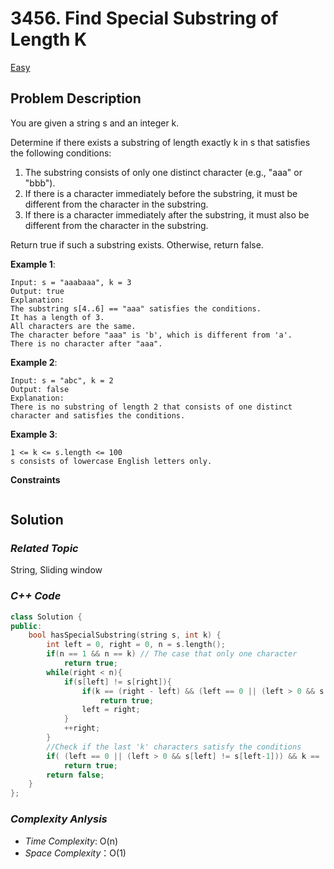 # 3456. Find Special Substring of Length K
[Easy](https://leetcode.com/problems/find-special-substring-of-length-k/description/)

## Problem Description

You are given a string s and an integer k.

Determine if there exists a substring of length exactly k in s that satisfies the following conditions:

1. The substring consists of only one distinct character (e.g., "aaa" or "bbb").
2. If there is a character immediately before the substring, it must be different from the character in the substring.
3. If there is a character immediately after the substring, it must also be different from the character in the substring.

Return true if such a substring exists. Otherwise, return false.


**Example 1**:
```
Input: s = "aaabaaa", k = 3
Output: true
Explanation:
The substring s[4..6] == "aaa" satisfies the conditions.
It has a length of 3.
All characters are the same.
The character before "aaa" is 'b', which is different from 'a'.
There is no character after "aaa".
```
**Example 2**:
```
Input: s = "abc", k = 2
Output: false
Explanation:
There is no substring of length 2 that consists of one distinct character and satisfies the conditions.
```
**Example 3**:
```
1 <= k <= s.length <= 100
s consists of lowercase English letters only.
```

**Constraints**
```
```

## Solution

### _Related Topic_
   String, Sliding window

### _C++ Code_
```cpp
class Solution {
public:
    bool hasSpecialSubstring(string s, int k) {
        int left = 0, right = 0, n = s.length();
        if(n == 1 && n == k) // The case that only one character 
            return true;
        while(right < n){
            if(s[left] != s[right]){
                if(k == (right - left) && (left == 0 || (left > 0 && s[left] != s[left-1])))
                    return true;
                left = right;
            }
            ++right;
        }
        //Check if the last 'k' characters satisfy the conditions
        if( (left == 0 || (left > 0 && s[left] != s[left-1])) && k == (right - left))
            return true;
        return false;
    }
};
```

### _Complexity Anlysis_
- _Time Complexity_: O(n)
- _Space Complexity_：O(1)

